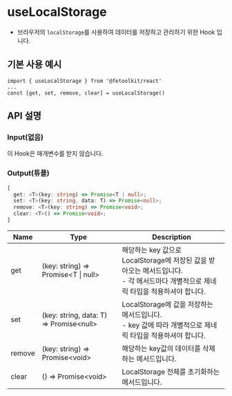 # useLocalStorage

- 브라우저의 `localStorage`를 사용하여 데이터를 저장하고 관리하기 위한 Hook 입니다.

## 기본 사용 예시

```tsx
import { useLocalStorage } from '@fetoolkit/react'
...
const [get, set, remove, clear] = useLocalStorage()
```

## API 설명

### Input(없음)

이 Hook은 매개변수를 받지 않습니다.

### Output(튜플)

```typescript
[
  get: <T>(key: string) => Promise<T | null>;
  set: <T>(key: string, data: T) => Promise<null>;
  remove: <T>(key: string) => Promise<void>;
  clear: <T>() => Promise<void>;
]
```

| Name   | Type                                        | Description                                                                                                                           |
| ------ | ------------------------------------------- | ------------------------------------------------------------------------------------------------------------------------------------- |
| get    | <T>(key: string) => Promise<T \| null>      | 해당하는 key 값으로 LocalStorage에 저장된 값을 받아오는 메서드입니다.<br> - 각 메서드마다 개별적으로 제네릭 타입을 적용하셔야 합니다. |
| set    | <T>(key: string, data: T) => Promise\<null> | LocalStorage에 값을 저장하는 메서드입니다.<br> - key 값에 따라 개별적으로 제네릭 타입을 적용하셔야 합니다.                            |
| remove | <T>(key: string) => Promise\<void>          | 해당하는 key값의 데이터를 삭제하는 메서드입니다.                                                                                      |
| clear  | <T>() => Promise\<void>                     | LocalStorage 전체를 초기화하는 메서드입니다.                                                                                          |
